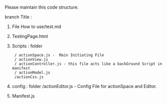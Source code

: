 Please maintain this code structure.


branch Title : 
1. File How to use/test.md
2. TestingPage.html
3. Scripts : folder

        / actionSpace.js -  Main Initiating File
        / actionView.js
        / actionController.js - this file acts like a backGround Script in manifest
        / actionModel.js
        /actionCss.js
4. config : folder
    /actionEditor.js - Config File for actionSpace and Editor.
5. Manifest.js
